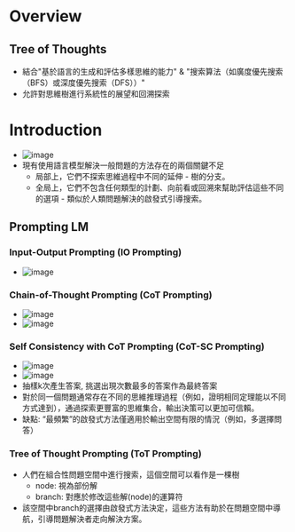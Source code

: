 # Overview
## Tree of Thoughts
- 結合"基於語言的生成和評估多樣思維的能力" & "搜索算法（如廣度優先搜索（BFS）或深度優先搜索（DFS））"
- 允許對思維樹進行系統性的展望和回溯探索 
# Introduction
- ![image](https://github.com/TroisLiu/research/assets/5452974/b2705257-ffab-4cb9-bbfc-068f2e6f69f2)
- 現有使用語言模型解決一般問題的方法存在的兩個關鍵不足
  - 局部上，它們不探索思維過程中不同的延伸 - 樹的分支。
  - 全局上，它們不包含任何類型的計劃、向前看或回溯來幫助評估這些不同的選項 - 類似於人類問題解決的啟發式引導搜索。

## Prompting LM
### Input-Output Prompting (IO Prompting)
- ![image](https://github.com/TroisLiu/research/assets/5452974/dbc6e620-d941-408c-a567-08527dd28830)


### Chain-of-Thought Prompting (CoT Prompting)
- ![image](https://github.com/TroisLiu/research/assets/5452974/ad5bb097-ecaa-426d-b8c6-ea7305647d1f)
- ![image](https://github.com/TroisLiu/research/assets/5452974/e62122f0-b5dd-4f42-a19d-a97118195800)


### Self Consistency with CoT Prompting (CoT-SC Prompting)
- ![image](https://github.com/TroisLiu/research/assets/5452974/34665394-e0f2-4e9d-9cea-e5af4ffd50e5)
- ![image](https://github.com/TroisLiu/research/assets/5452974/58d5d479-a8d2-4cf0-baa9-9a07da2a7b09)
- 抽樣k次產生答案, 挑選出現次數最多的答案作為最終答案
- 對於同一個問題通常存在不同的思維推理過程（例如，證明相同定理能以不同方式達到），通過探索更豐富的思維集合，輸出決策可以更加可信賴。
- 缺點: “最頻繁”的啟發式方法僅適用於輸出空間有限的情況（例如，多選擇問答）

### Tree of Thought Prompting (ToT Prompting)
- 人們在組合性問題空間中進行搜索，這個空間可以看作是一棵樹
  - node: 視為部份解
  - branch: 對應於修改這些解(node)的運算符
- 該空間中branch的選擇由啟發式方法決定，這些方法有助於在問題空間中導航，引導問題解決者走向解決方案。
